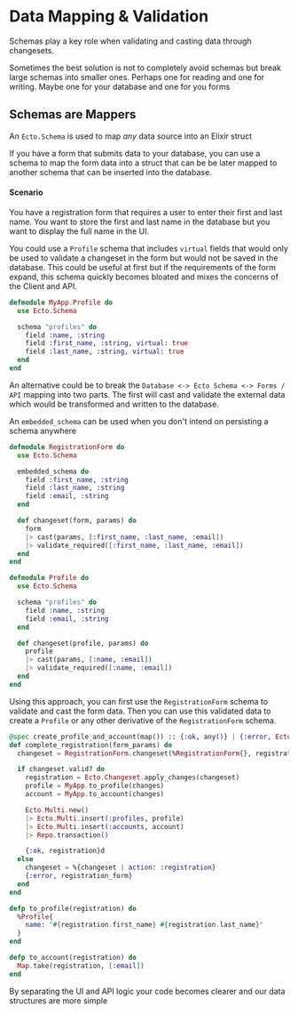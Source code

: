 # Data Mapping & Validation

Schemas play a key role when validating and casting data through changesets.

Sometimes the best solution is not to completely avoid schemas but break large schemas into smaller ones. Perhaps one for reading and one for writing. Maybe one for your database and one for you forms

## Schemas are Mappers

An `Ecto.Schema` is used to map _any_ data source into an Elixir struct

If you have a form that submits data to your database, you can use a schema to map the form data into a struct that can be be later mapped to another schema that can be inserted into the database.

#### Scenario

You have a registration form that requires a user to enter their first and last name. You want to store the first and last name in the database but you want to display the full name in the UI.

You could use a `Profile` schema that includes `virtual` fields that would only be used to validate a changeset in the form but would not be saved in the database. This could be useful at first but if the requirements of the form expand, this schema quickly becomes bloated and mixes the concerns of the Client and API.

```elixir
defmodule MyApp.Profile do
  use Ecto.Schema

  schema "profiles" do
    field :name, :string
    field :first_name, :string, virtual: true
    field :last_name, :string, virtual: true
  end
end
```

An alternative could be to break the `Database <-> Ecto Schema <-> Forms / API` mapping into two parts. The first will cast and validate the external data which would be transformed and written to the database.

An `embedded_schema` can be used when you don't intend on persisting a schema anywhere

```elixir
defmodule RegistrationForm do
  use Ecto.Schema

  embedded_schema do
    field :first_name, :string
    field :last_name, :string
    field :email, :string
  end

  def changeset(form, params) do
    form
    |> cast(params, [:first_name, :last_name, :email])
    |> validate_required([:first_name, :last_name, :email])
  end
end
```

```elixir
defmodule Profile do
  use Ecto.Schema

  schema "profiles" do
    field :name, :string
    field :email, :string
  end

  def changeset(profile, params) do
    profile
    |> cast(params, [:name, :email])
    |> validate_required([:name, :email])
  end
end
```

Using this approach, you can first use the `RegistrationForm` schema to validate and cast the form data. Then you can use this validated data to create a `Profile` or any other derivative of the `RegistrationForm` schema.

```elixir
@spec create_profile_and_account(map()) :: {:ok, any()} | {:error, Ecto.Changeset.t()}
def complete_registration(form_params) do
  changeset = RegistrationForm.changeset(%RegistrationForm{}, registration_params)

  if changeset.valid? do
    registration = Ecto.Changeset.apply_changes(changeset)
    profile = MyApp.to_profile(changes)
    account = MyApp.to_account(changes)

    Ecto.Multi.new()
    |> Ecto.Multi.insert(:profiles, profile)
    |> Ecto.Multi.insert(:accounts, account)
    |> Repo.transaction()

    {:ok, registration}d
  else
    changeset = %{changeset | action: :registration}
    {:error, registration_form}
  end
end

defp to_profile(registration) do
  %Profile{
    name: "#{registration.first_name} #{registration.last_name}"
  }
end

defp to_account(registration) do
  Map.take(registration, [:email])
end
```

By separating the UI and API logic your code becomes clearer and our data structures are more simple
